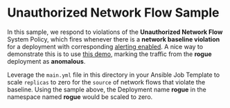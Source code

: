 # Unauthorized Network Flow Sample
In this sample, we respond to violations of the **Unauthorized Network Flow** System Policy, which fires whenever there is a **network baseline violation** for a deployment with corresponding [alerting enabled](https://docs.openshift.com/acs/3.71/operating/manage-network-policies.html#enable-alert-on-baseline-violations_manage-network-policies). A nice way to demonstrate this is to use [this demo](https://cloud.redhat.com/blog/network-policies-controlling-cross-project-communication-on-openshift), marking the traffic from the **rogue** deployment as **anomalous**.

Leverage the `main.yml` file in this directory in your Ansible Job Template to scale `replicas` to zero for the `source` of network flows that violate the baseline. Using the sample above, the Deployment name **rogue** in the namespace named **rogue** would be scaled to zero.